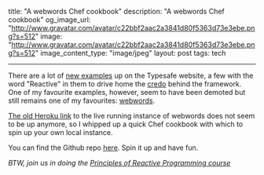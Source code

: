 title: "A webwords Chef cookbook"
description: "A webwords Chef cookbook"
og_image_url: "http://www.gravatar.com/avatar/c22bbf2aac2a3841d80f5363d73e3ebe.png?s=512"
image: "http://www.gravatar.com/avatar/c22bbf2aac2a3841d80f5363d73e3ebe.png?s=512"
image_content_type: "image/jpeg"
layout: post
tags: tech

---


There are a lot of [new examples](http://typesafe.com/activator/templates) up on the Typesafe website, a few with the word "Reactive" in them to drive home the [credo](http://www.reactivemanifesto.org/) behind the framework. One of my favourite examples, however, seem to have been demoted but still remains one of my favourites: [webwords](https://github.com/typesafehub/webwords).

[The old Heroku link](http://webwords.herokuapp.com/) to the live running instance of webwords does not seem to be up anymore, so I whipped up a quick Chef cookbook with which to spin up your own local instance.

You can find the Github repo [here](https://github.com/opyate/webwords-vm.git). Spin it up and have fun.

*BTW, join us in doing the [Principles of Reactive Programming course](https://www.coursera.org/course/reactive)*

<!--

The original blog post was going to be a guide to getting webwords cookbook working the old fashioned way, but then I discovered Berkshelf and thought it all a bit pointless.

~/C/s/webwords-vm ❯❯❯ du -chs /home/opyate/.rvm/gems/ruby-2.0.0-p247@vagrant
147M    /home/opyate/.rvm/gems/ruby-2.0.0-p247@vagrant
147M    total

Remove these two lines from the newly-generated Vagrantfile:

  config.ssh.max_tries = 40
  config.ssh.timeout   = 120 

These switches have been deprecated.

# Chef server

git clone https://github.com/opscode-cookbooks/chef-server.git
cd chef-server
vagrant plugin install vagrant-berkshelf
vagrant plugin install vagrant-omnibus
vagrant up

Et voila! Now you have a Chef server.

After logging into the Chef server, it shows the following message, which in turn shows a few things I'll definitely check out and bog about at another time, e.g. Juju and Landscape.

<code>
~/V/chef-server git:master ❯❯❯ vagrant ssh                                                                                                                                                                         ✱
Welcome to Ubuntu 12.04.3 LTS (GNU/Linux 3.2.0-55-generic x86_64)

 * Documentation:  https://help.ubuntu.com/

  System information as of Sat Nov  2 20:24:46 UTC 2013

  System load:  1.04              Processes:           137
  Usage of /:   5.0% of 39.37GB   Users logged in:     0
  Memory usage: 65%               IP address for eth0: 10.0.2.15
  Swap usage:   0%                IP address for eth1: 33.33.33.50

  Graph this data and manage this system at https://landscape.canonical.com/

  Get cloud support with Ubuntu Advantage Cloud Guest:
    http://www.ubuntu.com/business/services/cloud

  Use Juju to deploy your cloud instances and workloads:
    https://juju.ubuntu.com/#cloud-precise

0 packages can be updated.
0 updates are security updates.

vagrant@chef-server:~$ 

</code>

You can see your server at https://33.33.33.50 in your web browser to get started. (the sidebar says to log in with 'admin' and 'p@ssw0rd1', in case you missed it).

# Client

Now, turn your workstation into a chef client.

Firstly, we need knife. Since I rarely muddy my *entire* system with Ruby packages, I localise stuff to gemsets:

rvm use 2.0.0-p247@chef-client --create --default
sudo apt-get install ruby-bundler

I then use the following Gemfile, and run 'bundle install' on it:

<todo the gemfile>

See ~/VMs/chef-client
</todo>


I re-iterate the important steps from the [official documentation](http://www.opscode.com/blog/2013/03/11/chef-11-server-up-and-running/):
(please match my steps with the steps on the above blog since I don't provide as much detail)

* copy chef-validator.pem from the chef server to ~/.chef (create the latter if it doesn't exist)

On the chef server, do:

<code>
vagrant@chef-server:~$ sudo cp /etc/chef-server/chef-validator.pem /vagrant/
vagrant@chef-server:~$ sudo cp /etc/chef-server/admin.pem /vagrant/
</code>

Then back in the cloned directory (the directory containing Vagrantfile):

<code>
mv admin.pem chef-validator.pem ~/.chef  
</code>

Add the following to the /etc/hosts:

33.33.33.50 chef-server

In the same folder where we installed the Chef gem, run:

knife configure -i

Output should look like the following:

<pre>
~/V/chef-client ❯❯❯ knife configure -i
WARNING: No knife configuration file found
Where should I put the config file? [/home/opyate/.chef/knife.rb] 
Please enter the chef server URL: [https://annabelle:443] https://chef-server:443
Please enter a name for the new user: [opyate] 
Please enter the existing admin name: [admin] 
Please enter the location of the existing admin's private key: [/etc/chef-server/admin.pem] ~/.chef/admin.pem
Please enter the validation clientname: [chef-validator] 
Please enter the location of the validation key: [/etc/chef-server/chef-validator.pem] ~/.chef/chef-validator.pem
Please enter the path to a chef repository (or leave blank): 
Creating initial API user...
Please enter a password for the new user: 
Created user[opyate]
Configuration file written to /home/opyate/.chef/knife.rb
~/V/chef-client ❯❯❯ 

</pre>

For simplicity, I keep my roles and cookbooks in ~/.chef, so I add the following lines to ~/.chef/knife.rb

<code>

current_dir = File.dirname(__FILE__)
cookbook_path            ["#{current_dir}/cookbooks"]
role_path                ["#{current_dir}/roles"]
</code>

I create my first cookbook with:

knife  cookbook create gulp -C "Juan Uys" -m "opyate@gmail.com" -I mit -r md

(gulp = Gullible Unnatural Language Processor)

knife cookbook role create gulp

...and then add to run_list: "recipe[gulp]"

We'll add our own custom Java recipe which will use different defaults, e.g. version 7 instead of 6.

<todo include Java7 recipe here>

Also, instead of downloading Java7's dependencies (i.e. java and apt), Berkshelf now kicks in and manages the cookbook dependencies for us.

-->
